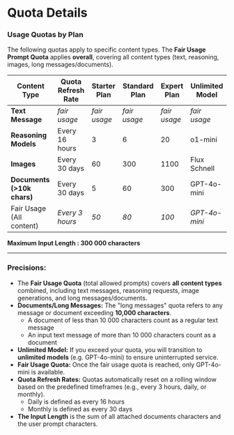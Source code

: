 # Quota Details

### **Usage Quotas by Plan**

The following quotas apply to specific content types. The **Fair Usage Prompt Quota** applies **overall**, covering all content types (text, reasoning, images, long messages/documents).

| Content Type | Quota Refresh Rate | Starter Plan  | Standard Plan | Expert Plan | Unlimited Model |
| --- | --- | --- | --- | --- | --- |
| **Text Message** | *fair usage* | *fair usage* | *fair usage* | *fair usage* | *fair usage* |
| **Reasoning Models** | Every 16 hours | 3 | 6 | 20 | o1-mini |
| **Images** | Every 30 days | 60 | 300 | 1100 | Flux Schnell |
| **Documents (>10k chars)** | Every 30 days | 5 | 60 | 300 | GPT-4o-mini |
| Fair Usage (All content) | *Every 3 hours* | *50* | *80* | *100* | *GPT-4o-mini* |

**Maximum Input Length : 300 000 characters**

---

### **Precisions:**

- The **Fair Usage Quota** (total allowed prompts) covers **all content types** combined, including text messages, reasoning requests, image generations, and long messages/documents.
- **Documents/Long Messages:** The "long messages" quota refers to any message or document exceeding **10,000 characters**.
    - A document of less than 10 000 characters count as a regular text message
    - An input text message of more than 10 000 characters count as a document
- **Unlimited Model:** If you exceed your quota, you will transition to **unlimited models** (e.g. GPT-4o-mini) to ensure uninterrupted service.
- **Fair Usage Quota:** Once the fair usage quota is reached, only GPT-4o-mini is available.
- **Quota Refresh Rates:** Quotas automatically reset on a rolling window based on the predefined timeframes (e.g., every 3 hours, daily, or monthly).
    - Daily is defined as every 16 hours
    - Monthly is defined as every 30 days
- **The Input Length** is the sum of all attached documents characters and the user prompt characters.